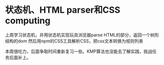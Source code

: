 # 状态机、HTML parser和CSS computing
上周学习状态机，并用状态机实现玩具浏览器parse HTML的部分，返回一个树形结构的dom
然后用npm的CSS工具解析CSS，把css文本转换为规则列表

本周很吃力，后面争取时间重新复习一些。KMP算法也没能去了解实践，挑战任务后面补上。